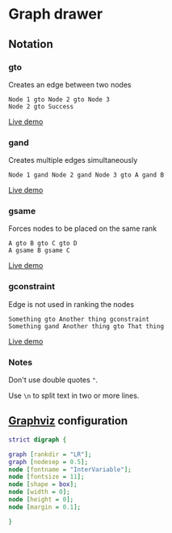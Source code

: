 # Graph drawer

## Notation

### gto

Creates an edge between two nodes

```text
Node 1 gto Node 2 gto Node 3
Node 2 gto Success
```

[Live demo](https://luiscastro193.github.io/graph/#eJzzy09JVTBUSC_JV_ADMY0QTGMuJJHg0uTk1OJiAFsmDuI)

### gand

Creates multiple edges simultaneously

```text
Node 1 gand Node 2 gand Node 3 gto A gand B
```

[Live demo](https://luiscastro193.github.io/graph/#eJzzy09JVTBUSE_MS1HwA7GNkNjGCukl-QqOEBEnACUDDSQ)

### gsame

Forces nodes to be placed on the same rank

```text
A gto B gto C gto D
A gsame B gsame C
```

[Live demo](https://luiscastro193.github.io/graph/#eJxzVEgvyVdwApPOYNKFy1EhvTgxNxUkCqadAc9nCxM)

### gconstraint

Edge is not used in ranking the nodes

```text
Something gto Another thing gconstraint
Something gand Another thing gto That thing
```

[Live demo](https://luiscastro193.github.io/graph/#eJwLzs9NLcnIzEtXSC_JV3DMyy_JSC1SgIok5-cVlxQlZuaVcAUj1CXmpaArBGoNyUgsgXABIVwfAg)

### Notes

Don't use double quotes `"`.

Use `\n` to split text in two or more lines.

## [Graphviz](https://graphviz.org/) configuration

```dot
strict digraph {

graph [rankdir = "LR"];
graph [nodesep = 0.5];
node [fontname = "InterVariable"];
node [fontsize = 11];
node [shape = box];
node [width = 0];
node [height = 0];
node [margin = 0.1];

}
```
